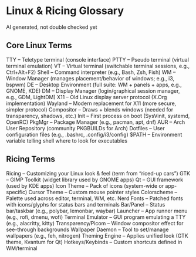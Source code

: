 # Linux & Ricing Glossary
AI generated, not double checked yet


## Core Linux Terms

TTY – Teletype terminal (console interface)
PTTY – Pseudo terminal (virtual terminal emulation)
VT – Virtual terminal (switchable terminal sessions, e.g., Ctrl+Alt+F2)
Shell – Command interpreter (e.g., Bash, Zsh, Fish)
WM – Window Manager (manages placement/behavior of windows; e.g., i3, bspwm)
DE – Desktop Environment (full suite: WM + panels + apps, e.g., GNOME, KDE)
DM – Display Manager (login/graphical session manager, e.g., GDM, LightDM)
X11 – Old Linux display server protocol (X.Org implementation)
Wayland – Modern replacement for X11 (more secure, simpler protocol)
Compositor – Draws + blends windows (needed for transparency, shadows, etc.)
Init – First process on boot (SysVinit, systemd, OpenRC)
PkgMgr – Package Manager (e.g., pacman, apt, dnf)
AUR – Arch User Repository (community PKGBUILDs for Arch)
Dotfiles – User configuration files (e.g., .bashrc, .config/i3/config)
$PATH – Environment variable telling shell where to look for executables

## Ricing Terms

Ricing – Customizing your Linux look & feel (term from “riced-up cars”)
GTK – GIMP Toolkit (widget library used by GNOME apps)
Qt – GUI framework (used by KDE apps)
Icon Theme – Pack of icons (system-wide or app-specific)
Cursor Theme – Custom mouse pointer styles
Colorscheme – Palette used across editor, terminal, WM, etc.
Nerd Fonts – Patched fonts with icons/glyphs for status bars and terminals
Bar/Panel – Status bar/taskbar (e.g., polybar, lemonbar, waybar)
Launcher – App runner menu (e.g., rofi, dmenu, wofi)
Terminal Emulator – GUI program emulating a TTY (e.g., alacritty, kitty)
Transparency/Picom – Window compositor effect for see-through backgrounds
Wallpaper Daemon – Tool to set/manage wallpapers (e.g., feh, nitrogen)
Theming Engine – Applies unified look (GTK theme, Kvantum for Qt)
Hotkeys/Keybinds – Custom shortcuts defined in WM/terminal

<!-- 
Author: cturpn
File: glossary.md
Purpose: Glossary
Created: 2025-08-22
Edited: 2025-08-22
-->
